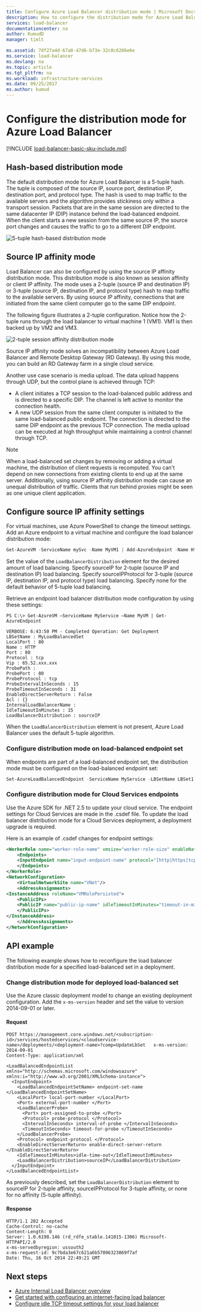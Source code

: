 ```yaml
---
title: Configure Azure Load Balancer distribution mode | Microsoft Docs
description: How to configure the distribution mode for Azure Load Balancer to support source IP affinity.
services: load-balancer
documentationcenter: na
author: KumudD
manager: timlt

ms.assetid: 7df27a4d-67a8-47d6-b73e-32c0c6206e6e
ms.service: load-balancer
ms.devlang: na
ms.topic: article
ms.tgt_pltfrm: na
ms.workload: infrastructure-services
ms.date: 09/25/2017
ms.author: kumud
---
```


# Configure the distribution mode for Azure Load Balancer

[!INCLUDE [load-balancer-basic-sku-include.md](../../includes/load-balancer-basic-sku-include.md)]

## Hash-based distribution mode

The default distribution mode for Azure Load Balancer is a 5-tuple hash. The tuple is composed of the source IP, source port, destination IP, destination port, and protocol type. The hash is used to map traffic to the available servers and the algorithm provides stickiness only within a transport session. Packets that are in the same session are directed to the same datacenter IP (DIP) instance behind the load-balanced endpoint. When the client starts a new session from the same source IP, the source port changes and causes the traffic to go to a different DIP endpoint.

![5-tuple hash-based distribution mode](./media/load-balancer-distribution-mode/load-balancer-distribution.png)

## Source IP affinity mode

Load Balancer can also be configured by using the source IP affinity distribution mode. This distribution mode is also known as session affinity or client IP affinity. The mode uses a 2-tuple (source IP and destination IP) or 3-tuple (source IP, destination IP, and protocol type) hash to map traffic to the available servers. By using source IP affinity, connections that are initiated from the same client computer go to the same DIP endpoint.

The following figure illustrates a 2-tuple configuration. Notice how the 2-tuple runs through the load balancer to virtual machine 1 (VM1). VM1 is then backed up by VM2 and VM3.

![2-tuple session affinity distribution mode](./media/load-balancer-distribution-mode/load-balancer-session-affinity.png)

Source IP affinity mode solves an incompatibility between Azure Load Balancer and Remote Desktop Gateway (RD Gateway). By using this mode, you can build an RD Gateway farm in a single cloud service.

Another use case scenario is media upload. The data upload happens through UDP, but the control plane is achieved through TCP:

* A client initiates a TCP session to the load-balanced public address and is directed to a specific DIP. The channel is left active to monitor the connection health.
* A new UDP session from the same client computer is initiated to the same load-balanced public endpoint. The connection is directed to the same DIP endpoint as the previous TCP connection. The media upload can be executed at high throughput while maintaining a control channel through TCP.

> [!NOTE]
> When a load-balanced set changes by removing or adding a virtual machine, the distribution of client requests is recomputed. You can't depend on new connections from existing clients to end up at the same server. Additionally, using source IP affinity distribution mode can cause an unequal distribution of traffic. Clients that run behind proxies might be seen as one unique client application.

## Configure source IP affinity settings

For virtual machines, use Azure PowerShell to change the timeout settings. Add an Azure endpoint to a virtual machine and configure the load balancer distribution mode:

```powershell
Get-AzureVM -ServiceName mySvc -Name MyVM1 | Add-AzureEndpoint -Name HttpIn -Protocol TCP -PublicPort 80 -LocalPort 8080 –LoadBalancerDistribution sourceIP | Update-AzureVM
```

Set the value of the `LoadBalancerDistribution` element for the desired amount of load balancing. Specify sourceIP for 2-tuple (source IP and destination IP) load balancing. Specify sourceIPProtocol for 3-tuple (source IP, destination IP, and protocol type) load balancing. Specify none for the default behavior of 5-tuple load balancing.

Retrieve an endpoint load balancer distribution mode configuration by using these settings:

    PS C:\> Get-AzureVM –ServiceName MyService –Name MyVM | Get-AzureEndpoint

    VERBOSE: 6:43:50 PM - Completed Operation: Get Deployment
    LBSetName : MyLoadBalancedSet
    LocalPort : 80
    Name : HTTP
    Port : 80
    Protocol : tcp
    Vip : 65.52.xxx.xxx
    ProbePath :
    ProbePort : 80
    ProbeProtocol : tcp
    ProbeIntervalInSeconds : 15
    ProbeTimeoutInSeconds : 31
    EnableDirectServerReturn : False
    Acl : {}
    InternalLoadBalancerName :
    IdleTimeoutInMinutes : 15
    LoadBalancerDistribution : sourceIP

When the `LoadBalancerDistribution` element is not present, Azure Load Balancer uses the default 5-tuple algorithm.

### Configure distribution mode on load-balanced endpoint set

When endpoints are part of a load-balanced endpoint set, the distribution mode must be configured on the load-balanced endpoint set:

```powershell
Set-AzureLoadBalancedEndpoint -ServiceName MyService -LBSetName LBSet1 -Protocol TCP -LocalPort 80 -ProbeProtocolTCP -ProbePort 8080 –LoadBalancerDistribution sourceIP
```

### Configure distribution mode for Cloud Services endpoints

Use the Azure SDK for .NET 2.5 to update your cloud service. The endpoint settings for Cloud Services are made in the .csdef file. To update the load balancer distribution mode for a Cloud Services deployment, a deployment upgrade is required.

Here is an example of .csdef changes for endpoint settings:

```xml
<WorkerRole name="worker-role-name" vmsize="worker-role-size" enableNativeCodeExecution="[true|false]">
    <Endpoints>
    <InputEndpoint name="input-endpoint-name" protocol="[http|https|tcp|udp]" localPort="local-port-number" port="port-number" certificate="certificate-name" loadBalancerProbe="load-balancer-probe-name" loadBalancerDistribution="sourceIP" />
    </Endpoints>
</WorkerRole>
<NetworkConfiguration>
    <VirtualNetworkSite name="VNet"/>
    <AddressAssignments>
<InstanceAddress roleName="VMRolePersisted">
    <PublicIPs>
    <PublicIP name="public-ip-name" idleTimeoutInMinutes="timeout-in-minutes"/>
    </PublicIPs>
</InstanceAddress>
    </AddressAssignments>
</NetworkConfiguration>
```

## API example

The following example shows how to reconfigure the load balancer distribution mode for a specified load-balanced set in a deployment. 

### Change distribution mode for deployed load-balanced set

Use the Azure classic deployment model to change an existing deployment configuration. Add the `x-ms-version` header and set the value to version 2014-09-01 or later.

#### Request

    POST https://management.core.windows.net/<subscription-id>/services/hostedservices/<cloudservice-name>/deployments/<deployment-name>?comp=UpdateLbSet   x-ms-version: 2014-09-01
    Content-Type: application/xml

    <LoadBalancedEndpointList xmlns="http://schemas.microsoft.com/windowsazure" xmlns:i="http://www.w3.org/2001/XMLSchema-instance">
      <InputEndpoint>
        <LoadBalancedEndpointSetName> endpoint-set-name </LoadBalancedEndpointSetName>
        <LocalPort> local-port-number </LocalPort>
        <Port> external-port-number </Port>
        <LoadBalancerProbe>
          <Port> port-assigned-to-probe </Port>
          <Protocol> probe-protocol </Protocol>
          <IntervalInSeconds> interval-of-probe </IntervalInSeconds>
          <TimeoutInSeconds> timeout-for-probe </TimeoutInSeconds>
        </LoadBalancerProbe>
        <Protocol> endpoint-protocol </Protocol>
        <EnableDirectServerReturn> enable-direct-server-return </EnableDirectServerReturn>
        <IdleTimeoutInMinutes>idle-time-out</IdleTimeoutInMinutes>
        <LoadBalancerDistribution>sourceIP</LoadBalancerDistribution>
      </InputEndpoint>
    </LoadBalancedEndpointList>

As previously described, set the `LoadBalancerDistribution` element to sourceIP for 2-tuple affinity, sourceIPProtocol for 3-tuple affinity, or none for no affinity (5-tuple affinity).

#### Response

    HTTP/1.1 202 Accepted
    Cache-Control: no-cache
    Content-Length: 0
    Server: 1.0.6198.146 (rd_rdfe_stable.141015-1306) Microsoft-HTTPAPI/2.0
    x-ms-servedbyregion: ussouth2
    x-ms-request-id: 9c7bda3e67c621a6b57096323069f7af
    Date: Thu, 16 Oct 2014 22:49:21 GMT

## Next steps

* [Azure Internal Load Balancer overview](load-balancer-internal-overview.md)
* [Get started with configuring an internet-facing load balancer](load-balancer-get-started-internet-arm-ps.md)
* [Configure idle TCP timeout settings for your load balancer](load-balancer-tcp-idle-timeout.md)
